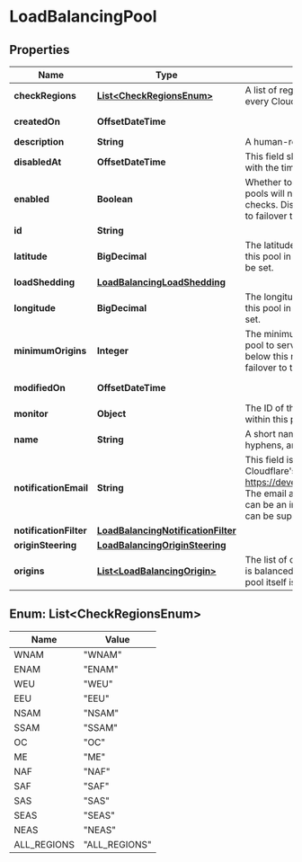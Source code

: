 

# LoadBalancingPool


## Properties

| Name | Type | Description | Notes |
|------------ | ------------- | ------------- | -------------|
|**checkRegions** | [**List&lt;CheckRegionsEnum&gt;**](#List&lt;CheckRegionsEnum&gt;) | A list of regions from which to run health checks. Null means every Cloudflare data center. |  [optional] |
|**createdOn** | **OffsetDateTime** |  |  [optional] [readonly] |
|**description** | **String** | A human-readable description of the pool. |  [optional] |
|**disabledAt** | **OffsetDateTime** | This field shows up only if the pool is disabled. This field is set with the time the pool was disabled at. |  [optional] [readonly] |
|**enabled** | **Boolean** | Whether to enable (the default) or disable this pool. Disabled pools will not receive traffic and are excluded from health checks. Disabling a pool will cause any load balancers using it to failover to the next pool (if any). |  [optional] |
|**id** | **String** |  |  [optional] |
|**latitude** | **BigDecimal** | The latitude of the data center containing the origins used in this pool in decimal degrees. If this is set, longitude must also be set. |  [optional] |
|**loadShedding** | [**LoadBalancingLoadShedding**](LoadBalancingLoadShedding.md) |  |  [optional] |
|**longitude** | **BigDecimal** | The longitude of the data center containing the origins used in this pool in decimal degrees. If this is set, latitude must also be set. |  [optional] |
|**minimumOrigins** | **Integer** | The minimum number of origins that must be healthy for this pool to serve traffic. If the number of healthy origins falls below this number, the pool will be marked unhealthy and will failover to the next available pool. |  [optional] |
|**modifiedOn** | **OffsetDateTime** |  |  [optional] [readonly] |
|**monitor** | **Object** | The ID of the Monitor to use for checking the health of origins within this pool. |  [optional] |
|**name** | **String** | A short name (tag) for the pool. Only alphanumeric characters, hyphens, and underscores are allowed. |  [optional] |
|**notificationEmail** | **String** | This field is now deprecated. It has been moved to Cloudflare&#39;s Centralized Notification service https://developers.cloudflare.com/fundamentals/notifications/. The email address to send health status notifications to. This can be an individual mailbox or a mailing list. Multiple emails can be supplied as a comma delimited list. |  [optional] |
|**notificationFilter** | [**LoadBalancingNotificationFilter**](LoadBalancingNotificationFilter.md) |  |  [optional] |
|**originSteering** | [**LoadBalancingOriginSteering**](LoadBalancingOriginSteering.md) |  |  [optional] |
|**origins** | [**List&lt;LoadBalancingOrigin&gt;**](LoadBalancingOrigin.md) | The list of origins within this pool. Traffic directed at this pool is balanced across all currently healthy origins, provided the pool itself is healthy. |  [optional] |



## Enum: List&lt;CheckRegionsEnum&gt;

| Name | Value |
|---- | -----|
| WNAM | &quot;WNAM&quot; |
| ENAM | &quot;ENAM&quot; |
| WEU | &quot;WEU&quot; |
| EEU | &quot;EEU&quot; |
| NSAM | &quot;NSAM&quot; |
| SSAM | &quot;SSAM&quot; |
| OC | &quot;OC&quot; |
| ME | &quot;ME&quot; |
| NAF | &quot;NAF&quot; |
| SAF | &quot;SAF&quot; |
| SAS | &quot;SAS&quot; |
| SEAS | &quot;SEAS&quot; |
| NEAS | &quot;NEAS&quot; |
| ALL_REGIONS | &quot;ALL_REGIONS&quot; |



